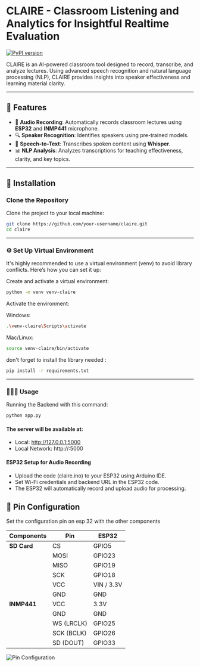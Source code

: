 # CLAIRE - Classroom Listening and Analytics for Insightful Realtime Evaluation

[![PyPI version](https://badge.fury.io/py/claire.svg)](https://badge.fury.io/py/claire)


CLAIRE is an AI-powered classroom tool designed to record, transcribe, and analyze lectures. Using advanced speech recognition and natural language processing (NLP), CLAIRE provides insights into speaker effectiveness and learning material clarity.

---

## 🚀 Features

- 🎤 **Audio Recording**: Automatically records classroom lectures using **ESP32** and **INMP441** microphone.
- 🔍 **Speaker Recognition**: Identifies speakers using pre-trained models.
- 🧠 **Speech-to-Text**: Transcribes spoken content using **Whisper**.
- 📊 **NLP Analysis**: Analyzes transcriptions for teaching effectiveness, clarity, and key topics.

---

## 🔧 Installation

### Clone the Repository

Clone the project to your local machine:

```bash
git clone https://github.com/your-username/claire.git
cd claire

```

---

### ⚙️ Set Up Virtual Environment
It's highly recommended to use a virtual environment (venv) to avoid library conflicts. Here’s how you can set it up:

Create and activate a virtual environment:
```bash
python -m venv venv-claire
```

Activate the environment:

Windows:
```bash
.\venv-claire\Scripts\activate
```

Mac/Linux:
```bash
source venv-claire/bin/activate
```

don't forget to install the library needed :
```bash
pip install -r requirements.txt
```
---

### 👩🏻‍💻 Usage
Running the Backend with this command:
```bash
python app.py
```

#### The server will be available at:
- Local: http://127.0.0.1:5000
- Local Network: http://<Your-IP>:5000

#### ESP32 Setup for Audio Recording
- Upload the code (claire.ino) to your ESP32 using Arduino IDE.
- Set Wi-Fi credentials and backend URL in the ESP32 code.
- The ESP32 will automatically record and upload audio for processing.

## 🔌 Pin Configuration

Set the configuration pin on esp 32 with the other components

| **Components** | **Pin** | **ESP32** |
|--------------|---------------|-----------------------|
| **SD Card**  | CS            | GPIO5                 |
|              | MOSI          | GPIO23                |
|              | MISO          | GPIO19                |
|              | SCK           | GPIO18                |
|              | VCC           | VIN / 3.3V            |
|              | GND           | GND                   |
| **INMP441**  | VCC           | 3.3V                  |
|              | GND           | GND                   |
|              | WS (LRCLK)    | GPIO25                |
|              | SCK (BCLK)    | GPIO26                |
|              | SD (DOUT)     | GPIO33                |

![Pin Configuration](images/blueprint.png)
